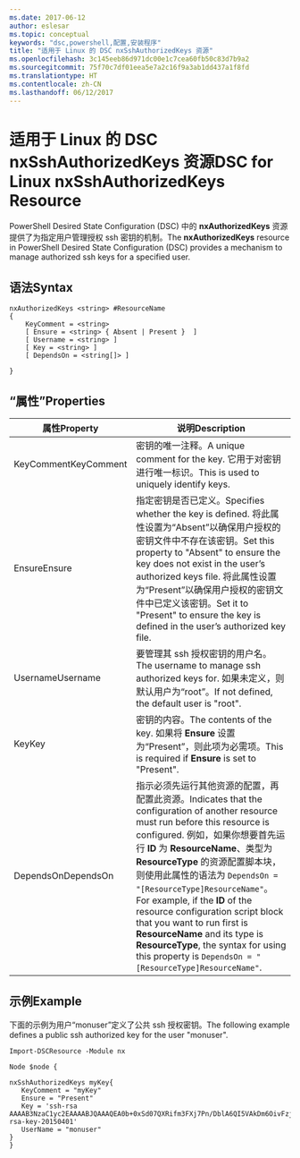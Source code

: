 ```yaml
---
ms.date: 2017-06-12
author: eslesar
ms.topic: conceptual
keywords: "dsc,powershell,配置,安装程序"
title: "适用于 Linux 的 DSC nxSshAuthorizedKeys 资源"
ms.openlocfilehash: 3c145eeb86d971dc00e1c7cea60fb50c83d7b9a2
ms.sourcegitcommit: 75f70c7df01eea5e7a2c16f9a3ab1dd437a1f8fd
ms.translationtype: HT
ms.contentlocale: zh-CN
ms.lasthandoff: 06/12/2017
---
```

# <a name="dsc-for-linux-nxsshauthorizedkeys-resource"></a><span data-ttu-id="ffedc-103">适用于 Linux 的 DSC nxSshAuthorizedKeys 资源</span><span class="sxs-lookup"><span data-stu-id="ffedc-103">DSC for Linux nxSshAuthorizedKeys Resource</span></span>

<span data-ttu-id="ffedc-104">PowerShell Desired State Configuration (DSC) 中的 **nxAuthorizedKeys** 资源提供了为指定用户管理授权 ssh 密钥的机制。</span><span class="sxs-lookup"><span data-stu-id="ffedc-104">The **nxAuthorizedKeys** resource in PowerShell Desired State Configuration (DSC) provides a mechanism to manage authorized ssh keys for a specified user.</span></span>

## <a name="syntax"></a><span data-ttu-id="ffedc-105">语法</span><span class="sxs-lookup"><span data-stu-id="ffedc-105">Syntax</span></span>

```
nxAuthorizedKeys <string> #ResourceName
{
    KeyComment = <string>
    [ Ensure = <string> { Absent | Present }  ]
    [ Username = <string> ]
    [ Key = <string> ]
    [ DependsOn = <string[]> ]

}
```

## <a name="properties"></a><span data-ttu-id="ffedc-106">“属性”</span><span class="sxs-lookup"><span data-stu-id="ffedc-106">Properties</span></span>

|  <span data-ttu-id="ffedc-107">属性</span><span class="sxs-lookup"><span data-stu-id="ffedc-107">Property</span></span> |  <span data-ttu-id="ffedc-108">说明</span><span class="sxs-lookup"><span data-stu-id="ffedc-108">Description</span></span> | 
|---|---|
| <span data-ttu-id="ffedc-109">KeyComment</span><span class="sxs-lookup"><span data-stu-id="ffedc-109">KeyComment</span></span>| <span data-ttu-id="ffedc-110">密钥的唯一注释。</span><span class="sxs-lookup"><span data-stu-id="ffedc-110">A unique comment for the key.</span></span> <span data-ttu-id="ffedc-111">它用于对密钥进行唯一标识。</span><span class="sxs-lookup"><span data-stu-id="ffedc-111">This is used to uniquely identify keys.</span></span>| 
| <span data-ttu-id="ffedc-112">Ensure</span><span class="sxs-lookup"><span data-stu-id="ffedc-112">Ensure</span></span>| <span data-ttu-id="ffedc-113">指定密钥是否已定义。</span><span class="sxs-lookup"><span data-stu-id="ffedc-113">Specifies whether the key is defined.</span></span> <span data-ttu-id="ffedc-114">将此属性设置为“Absent”以确保用户授权的密钥文件中不存在该密钥。</span><span class="sxs-lookup"><span data-stu-id="ffedc-114">Set this property to "Absent" to ensure the key does not exist in the user’s authorized keys file.</span></span> <span data-ttu-id="ffedc-115">将此属性设置为“Present”以确保用户授权的密钥文件中已定义该密钥。</span><span class="sxs-lookup"><span data-stu-id="ffedc-115">Set it to "Present" to ensure the key is defined in the user’s authorized key file.</span></span>| 
| <span data-ttu-id="ffedc-116">Username</span><span class="sxs-lookup"><span data-stu-id="ffedc-116">Username</span></span>| <span data-ttu-id="ffedc-117">要管理其 ssh 授权密钥的用户名。</span><span class="sxs-lookup"><span data-stu-id="ffedc-117">The username to manage ssh authorized keys for.</span></span> <span data-ttu-id="ffedc-118">如果未定义，则默认用户为“root”。</span><span class="sxs-lookup"><span data-stu-id="ffedc-118">If not defined, the default user is "root".</span></span>| 
| <span data-ttu-id="ffedc-119">Key</span><span class="sxs-lookup"><span data-stu-id="ffedc-119">Key</span></span>| <span data-ttu-id="ffedc-120">密钥的内容。</span><span class="sxs-lookup"><span data-stu-id="ffedc-120">The contents of the key.</span></span> <span data-ttu-id="ffedc-121">如果将 **Ensure** 设置为“Present”，则此项为必需项。</span><span class="sxs-lookup"><span data-stu-id="ffedc-121">This is required if **Ensure** is set to "Present".</span></span>| 
| <span data-ttu-id="ffedc-122">DependsOn</span><span class="sxs-lookup"><span data-stu-id="ffedc-122">DependsOn</span></span> | <span data-ttu-id="ffedc-123">指示必须先运行其他资源的配置，再配置此资源。</span><span class="sxs-lookup"><span data-stu-id="ffedc-123">Indicates that the configuration of another resource must run before this resource is configured.</span></span> <span data-ttu-id="ffedc-124">例如，如果你想要首先运行 **ID** 为 **ResourceName**、类型为 **ResourceType** 的资源配置脚本块，则使用此属性的语法为 `DependsOn = "[ResourceType]ResourceName"`。</span><span class="sxs-lookup"><span data-stu-id="ffedc-124">For example, if the **ID** of the resource configuration script block that you want to run first is **ResourceName** and its type is **ResourceType**, the syntax for using this property is `DependsOn = "[ResourceType]ResourceName"`.</span></span>| 

## <a name="example"></a><span data-ttu-id="ffedc-125">示例</span><span class="sxs-lookup"><span data-stu-id="ffedc-125">Example</span></span>

<span data-ttu-id="ffedc-126">下面的示例为用户“monuser”定义了公共 ssh 授权密钥。</span><span class="sxs-lookup"><span data-stu-id="ffedc-126">The following example defines a public ssh authorized key for the user "monuser".</span></span>

```
Import-DSCResource -Module nx 

Node $node {

nxSshAuthorizedKeys myKey{
   KeyComment = "myKey"
   Ensure = "Present"
   Key = 'ssh-rsa AAAAB3NzaC1yc2EAAAABJQAAAQEA0b+0xSd07QXRifm3FXj7Pn/DblA6QI5VAkDm6OivFzj3U6qGD1VJ6AAxWPCyMl/qhtpRtxZJDu/TxD8AyZNgc8aN2CljN1hOMbBRvH2q5QPf/nCnnJRaGsrxIqZjyZdYo9ZEEzjZUuMDM5HI1LA9B99k/K6PK2Bc1NLivpu7nbtVG2tLOQs+GefsnHuetsRMwo/+c3LtwYm9M0XfkGjYVCLO4CoFuSQpvX6AB3TedUy6NZ0iuxC0kRGg1rIQTwSRcw+McLhslF0drs33fw6tYdzlLBnnzimShMuiDWiT37WqCRovRGYrGCaEFGTG2e0CN8Co8nryXkyWc6NSDNpMzw== rsa-key-20150401'
   UserName = "monuser"
} 
}
```

